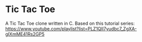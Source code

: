 # Tic Tac Toe

A Tic Tac Toe clone written in C. Based on this tutorial series:
https://www.youtube.com/playlist?list=PLZ1QII7yudbc7_ZgXA-gIXmME41Rs2GP5
